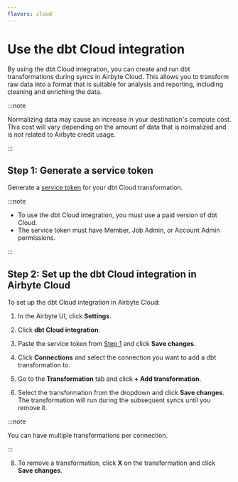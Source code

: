 ```yaml
---
flavors: cloud
---
```


# Use the dbt Cloud integration 

<AppliesTo cloud />

By using the dbt Cloud integration, you can create and run dbt transformations during syncs in Airbyte Cloud. This allows you to transform raw data into a format that is suitable for analysis and reporting, including cleaning and enriching the data. 

:::note

Normalizing data may cause an increase in your destination's compute cost. This cost will vary depending on the amount of data that is normalized and is not related to Airbyte credit usage.

:::

## Step 1: Generate a service token

Generate a [service token](https://docs.getdbt.com/docs/dbt-cloud-apis/service-tokens#generating-service-account-tokens) for your dbt Cloud transformation.  

:::note

* To use the dbt Cloud integration, you must use a paid version of dbt Cloud.
* The service token must have Member, Job Admin, or Account Admin permissions.
 
:::

## Step 2: Set up the dbt Cloud integration in Airbyte Cloud

To set up the dbt Cloud integration in Airbyte Cloud:

1. In the Airbyte UI, click **Settings**.

2. Click **dbt Cloud integration**.

3. Paste the service token from [Step 1](#step-1-generate-a-service-token) and click **Save changes**.

4. Click **Connections** and select the connection you want to add a dbt transformation to.

5. Go to the **Transformation** tab and click **+ Add transformation**.

6. Select the transformation from the dropdown and click **Save changes**. The transformation will run during the subsequent syncs until you remove it. 

:::note

You can have multiple transformations per connection.
 
:::

8. To remove a transformation, click **X** on the transformation and click **Save changes**. 
